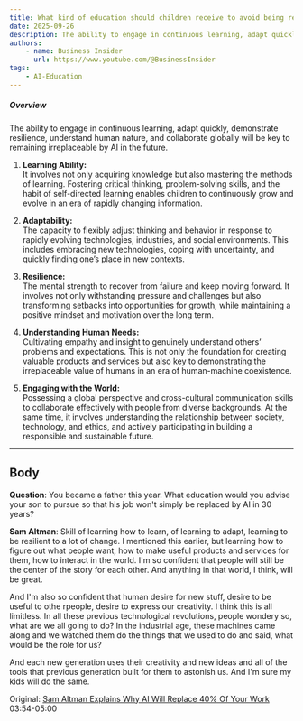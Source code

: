 ```yaml
---
title: What kind of education should children receive to avoid being replaced by AI?
date: 2025-09-26
description: The ability to engage in continuous learning, adapt quickly, demonstrate resilience, understand human nature, and collaborate globally will be key to remaining irreplaceable by AI in the future.
authors:
    - name: Business Insider
      url: https://www.youtube.com/@BusinessInsider
tags:
    - AI-Education
---
```


##### Overview
The ability to engage in continuous learning, adapt quickly, demonstrate resilience, understand human nature, and collaborate globally will be key to remaining irreplaceable by AI in the future.

1. **Learning Ability:**  
   It involves not only acquiring knowledge but also mastering the methods of learning. Fostering critical thinking, problem-solving skills, and the habit of self-directed learning enables children to continuously grow and evolve in an era of rapidly changing information.

2. **Adaptability:**  
   The capacity to flexibly adjust thinking and behavior in response to rapidly evolving technologies, industries, and social environments. This includes embracing new technologies, coping with uncertainty, and quickly finding one’s place in new contexts.

3. **Resilience:**  
   The mental strength to recover from failure and keep moving forward. It involves not only withstanding pressure and challenges but also transforming setbacks into opportunities for growth, while maintaining a positive mindset and motivation over the long term.

4. **Understanding Human Needs:**  
   Cultivating empathy and insight to genuinely understand others’ problems and expectations. This is not only the foundation for creating valuable products and services but also key to demonstrating the irreplaceable value of humans in an era of human-machine coexistence.

5. **Engaging with the World:**  
   Possessing a global perspective and cross-cultural communication skills to collaborate effectively with people from diverse backgrounds. At the same time, it involves understanding the relationship between society, technology, and ethics, and actively participating in building a responsible and sustainable future.

<!-- excerpt -->

---

Body
------------------------
**Question**: You became a father this year. What education would you advise your son to pursue so that his job won't simply be replaced by AI in 30 years?

**Sam Altman**: Skill of learning how to learn, of learning to adapt, learning to be resilient to a lot of change. I mentioned this earlier, but learning how to figure out what people want, how to make useful products and services for them, how to interact in the world. I'm so confident that people will still be the center of the story for each other. And anything in that world, I think, will be great. 

And I'm also so confident that human desire for new stuff, desire to be useful to othe rpeople, desire to express our creativity. I think this is all limitless. In all these previous technological revolutions, people wondery so, what are we all going to do? In the industrial age, these machines came along and we watched them do the things that we used to do and said, what would be the role for us? 

And each new generation uses their creativity and new ideas and all of the tools that previous generation built for them to astonish us. And I'm sure my kids will do the same.

Original: [Sam Altman Explains Why AI Will Replace 40% Of Your Work](https://www.youtube.com/watch?v=cC4Pm8NS4CA)  03:54-05:00